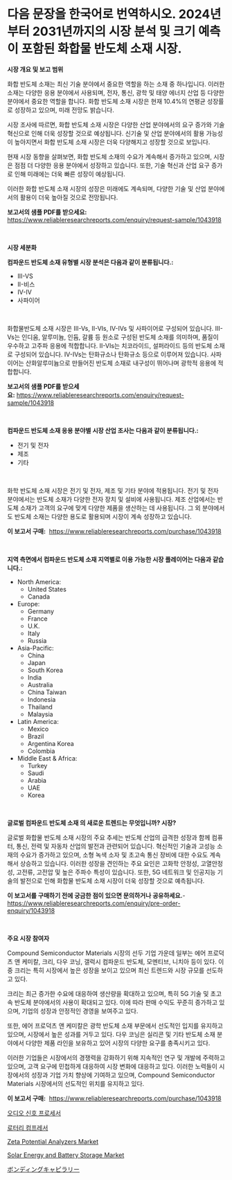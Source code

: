 <p><h1>다음 문장을 한국어로 번역하시오. 2024년부터 2031년까지의 시장 분석 및 크기 예측이 포함된 화합물 반도체 소재 시장.</h1></p><p><strong>시장 개요 및 보고 범위</strong></p>
<p><p>화합 반도체 소재는 최신 기술 분야에서 중요한 역할을 하는 소재 중 하나입니다. 이러한 소재는 다양한 응용 분야에서 사용되며, 전자, 통신, 광학 및 태양 에너지 산업 등 다양한 분야에서 중요한 역할을 합니다. 화합 반도체 소재 시장은 현재 10.4%의 연평균 성장률로 성장하고 있으며, 미래 전망도 밝습니다. </p><p>시장 조사에 따르면, 화합 반도체 소재 시장은 다양한 산업 분야에서의 요구 증가와 기술 혁신으로 인해 더욱 성장할 것으로 예상됩니다. 신기술 및 산업 분야에서의 활용 가능성이 높아지면서 화합 반도체 소재 시장은 더욱 다양해지고 성장할 것으로 보입니다.</p><p>현재 시장 동향을 살펴보면, 화합 반도체 소재의 수요가 계속해서 증가하고 있으며, 시장은 점점 더 다양한 응용 분야에서 성장하고 있습니다. 또한, 기술 혁신과 산업 요구 증가로 인해 미래에는 더욱 빠른 성장이 예상됩니다.</p><p>이러한 화합 반도체 소재 시장의 성장은 미래에도 계속되며, 다양한 기술 및 산업 분야에서의 활용이 더욱 높아질 것으로 전망됩니다.</p></p>
<p><strong>보고서의 샘플 PDF를 받으세요:</strong> <a href="https://www.reliableresearchreports.com/enquiry/request-sample/1043918">https://www.reliableresearchreports.com/enquiry/request-sample/1043918</a></p>
<p>&nbsp;</p>
<p><strong>시장 세분화</strong></p>
<p><strong>컴파운드 반도체 소재 유형별 시장 분석은 다음과 같이 분류됩니다.:</strong></p>
<p><ul><li>III-VS</li><li>II-비스</li><li>IV-IV</li><li>사파이어</li></ul></p>
<p>&nbsp;</p>
<p><p>화합물반도체 소재 시장은 III-Vs, II-VIs, IV-IVs 및 사파이어로 구성되어 있습니다. III-Vs는 인디움, 알루미늄, 인듐, 갈륨 등 원소로 구성된 반도체 소재를 의미하며, 품질이 우수하고 고주파 응용에 적합합니다. II-VIs는 치코라이드, 설퍼라이드 등의 반도체 소재로 구성되어 있습니다. IV-IVs는 탄화규소나 탄화규소 등으로 이루어져 있습니다. 사파이어는 산화알루미늄으로 만들어진 반도체 소재로 내구성이 뛰어나며 광학적 응용에 적합합니다.</p></p>
<p><strong>보고서의 샘플 PDF를 받으세요:</strong>&nbsp;<a href="https://www.reliableresearchreports.com/enquiry/request-sample/1043918">https://www.reliableresearchreports.com/enquiry/request-sample/1043918</a></p>
<p>&nbsp;</p>
<p><strong> 컴파운드 반도체 소재 응용 분야별 시장 산업 조사는 다음과 같이 분류됩니다.:</strong></p>
<p><ul><li>전기 및 전자</li><li>제조</li><li>기타</li></ul></p>
<p>&nbsp;</p>
<p><p>화학 반도체 소재 시장은 전기 및 전자, 제조 및 기타 분야에 적용됩니다. 전기 및 전자 분야에서는 반도체 소재가 다양한 전자 장치 및 설비에 사용됩니다. 제조 산업에서는 반도체 소재가 고객의 요구에 맞게 다양한 제품을 생산하는 데 사용됩니다. 그 외 분야에서도 반도체 소재는 다양한 용도로 활용되며 시장이 계속 성장하고 있습니다.</p></p>
<p><strong>이 보고서 구매:</strong>&nbsp; <a href="https://www.reliableresearchreports.com/purchase/1043918">https://www.reliableresearchreports.com/purchase/1043918</a></p>
<p>&nbsp;</p>
<p><strong>지역 측면에서 컴파운드 반도체 소재 지역별로 이용 가능한 시장 플레이어는 다음과 같습니다.:</strong></p>
<p><ul>
    <li>
        North America:
        <ul>
            <li>United States</li>
            <li>Canada</li>
        </ul>
    </li>
    <li>
        Europe:
        <ul>
            <li>Germany</li>
            <li>France</li>
            <li>U.K.</li>
            <li>Italy</li>
            <li>Russia</li>
        </ul>
    </li>
    <li>
        Asia-Pacific:
        <ul>
            <li>China</li>
            <li>Japan</li>
            <li>South Korea</li>
            <li>India</li>
            <li>Australia</li>
            <li>China Taiwan</li>
            <li>Indonesia</li>
            <li>Thailand</li>
            <li>Malaysia</li>
        </ul>
    </li>
    <li>
        Latin America:
        <ul>
            <li>Mexico</li>
            <li>Brazil</li>
            <li>Argentina Korea</li>
            <li>Colombia</li>
        </ul>
    </li>
    <li>
        Middle East & Africa:
        <ul>
            <li>Turkey</li>
            <li>Saudi</li>
            <li>Arabia</li>
            <li>UAE</li>
            <li>Korea</li>
        </ul>
    </li>
    </ul></p>
<p>&nbsp;</p>
<p><strong>글로벌 컴파운드 반도체 소재 의 새로운 트렌드는 무엇입니까? 시장?</strong></p>
<p><p>글로벌 화합물 반도체 소재 시장의 주요 추세는 반도체 산업의 급격한 성장과 함께 컴퓨터, 통신, 전력 및 자동차 산업의 발전과 관련되어 있습니다. 혁신적인 기술과 고성능 소재의 수요가 증가하고 있으며, 소형 녹색 소자 및 초고속 통신 장비에 대한 수요도 계속해서 상승하고 있습니다. 이러한 성장을 견인하는 주요 요인은 고화학 안정성, 고열안정성, 고전류, 고전압 및 높은 주파수 특성이 있습니다. 또한, 5G 네트워크 및 인공지능 기술의 발전으로 인해 화합물 반도체 소재 시장이 더욱 성장할 것으로 예측됩니다.</p></p>
<p><strong>이 보고서를 구매하기 전에 궁금한 점이 있으면 문의하거나 공유하세요.</strong>- <a href="https://www.reliableresearchreports.com/enquiry/pre-order-enquiry/1043918">https://www.reliableresearchreports.com/enquiry/pre-order-enquiry/1043918</a></p>
<p>&nbsp;</p>
<p><strong>주요 시장 참여자</strong></p>
<p><p>Compound Semiconductor Materials 시장의 선두 기업 가운데 일부는 에어 프로덕츠 앤 케미칼, 크리, 다우 코닝, 갤럭시 컴파운드 반도체, 모멘티브, 니치아 등이 있다. 이 중 크리는 특히 시장에서 높은 성장을 보이고 있으며 최신 트렌드와 시장 규모를 선도하고 있다. </p><p>크리는 최근 증가한 수요에 대응하여 생산량을 확대하고 있으며, 특히 5G 기술 및 초고속 반도체 분야에서의 사용이 확대되고 있다. 이에 따라 판매 수익도 꾸준히 증가하고 있으며, 기업의 성장과 안정적인 경영을 보여주고 있다.</p><p>또한, 에어 프로덕츠 앤 케미칼은 광학 반도체 소재 부문에서 선도적인 입지를 유지하고 있으며, 시장에서 높은 성과를 거두고 있다. 다우 코닝은 실리콘 및 기타 반도체 소재 분야에서 다양한 제품 라인을 보유하고 있어 시장의 다양한 요구를 충족시키고 있다.</p><p>이러한 기업들은 시장에서의 경쟁력을 강화하기 위해 지속적인 연구 및 개발에 주력하고 있으며, 고객 요구에 민첩하게 대응하여 시장 변화에 대응하고 있다. 이러한 노력들이 시장에서의 성장과 기업 가치 향상에 기여하고 있으며, Compound Semiconductor Materials 시장에서의 선도적인 위치를 유지하고 있다.</p></p>
<p><strong>이 보고서 구매:</strong>&nbsp;&nbsp;<a href="https://www.reliableresearchreports.com/purchase/1043918">https://www.reliableresearchreports.com/purchase/1043918</a></p>
<p><p><a href="https://medium.com/@bustersipes981/%EC%98%A4%EB%94%94%EC%98%A4-%EC%8B%A0%ED%98%B8-%EC%B2%98%EB%A6%AC%EA%B8%B0-%EC%8B%9C%EC%9E%A5-%EC%A1%B0%EC%82%AC-%EB%B3%B4%EA%B3%A0%EC%84%9C-%EA%B7%B8-%EC%97%AD%EC%82%AC-%EB%B0%8F-2024%EB%85%84%EB%B6%80%ED%84%B0-2031%EB%85%84%EA%B9%8C%EC%A7%80%EC%9D%98-%EC%98%88%EC%B8%A1-039e8a914cc6">오디오 신호 프로세서</a></p><p><a href="https://medium.com/@aidenreinger/%EB%A1%9C%ED%84%B0%EB%A6%AC-%EC%BB%B4%ED%94%84%EB%A0%88%EC%84%9C-%EC%8B%9C%EC%9E%A5-%EA%B7%9C%EB%AA%A8%EB%8A%94-%EC%84%B8%EA%B3%84-%EC%82%B0%EC%97%85%EC%97%90%EC%84%9C-%EC%B5%9C%EC%A0%81%EC%9D%98-%EB%A7%88%EC%BC%80%ED%8C%85-%EC%B1%84%EB%84%90%EC%9D%84-%EB%B3%B4%EC%97%AC%EC%A4%8D%EB%8B%88%EB%8B%A4-5c935f15a901">로터리 컴프레서</a></p><p><a href="https://view.publitas.com/reportprime-1/zeta-potential-analyzers-market-share-market-new-trends-analysis-report-by-type-by-application-by-end-use-by-region-and-segment-forecasts-2024-2031/">Zeta Potential Analyzers Market</a></p><p><a href="https://github.com/lylyparadise/Market-Research-Report-List-2/blob/main/solar-energy-and-battery-storage-market.md">Solar Energy and Battery Storage Market</a></p><p><a href="https://github.com/NashBeahan2023/Market-Research-Report-List-1/blob/main/249175315967.md">ボンディングキャピラリー</a></p></p>
